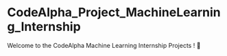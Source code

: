 # CodeAlpha_Project_MachineLearning_Internship
Welcome to the CodeAlpha Machine Learning Internship Projects ! 🚀
